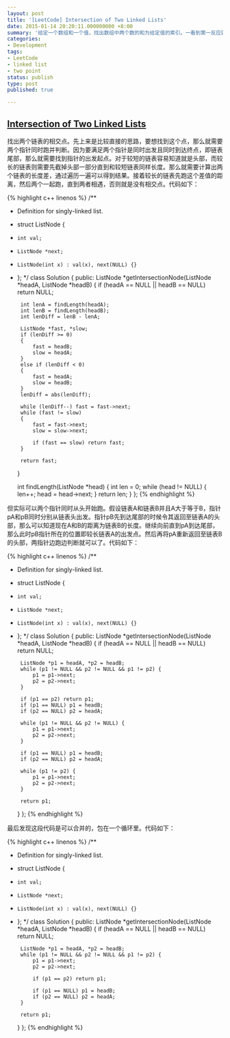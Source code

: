 ```yaml
---
layout: post
title: '[LeetCode] Intersection of Two Linked Lists'
date: 2015-01-14 20:20:11.000000000 +8:00
summary: '给定一个数组和一个值，找出数组中两个数的和为给定值的索引。一看到第一反应就是暴力循环，但毋庸置疑有更优的解决方案。'
categories:
- Development
tags:
- LeetCode
- linked list
- two point
status: publish
type: post
published: true

---
```

## [Intersection of Two Linked Lists](https://oj.leetcode.com/problems/intersection-of-two-linked-lists/)

找出两个链表的相交点。先上来是比较直接的思路，要想找到这个点，那么就需要两个指针同时跑并判断。因为要满足两个指针是同时出发且同时到达终点，即链表尾部，那么就需要找到指针的出发起点。对于较短的链表容易知道就是头部，而较长的链表则需要先截掉头部一部分直到和较短链表同样长度。那么就需要计算出两个链表的长度差，通过遍历一遍可以得到结果。接着较长的链表先跑这个差值的距离，然后两个一起跑，直到两者相遇，否则就是没有相交点。代码如下：

{% highlight c++ linenos %}
/**
 * Definition for singly-linked list.
 * struct ListNode {
 *     int val;
 *     ListNode *next;
 *     ListNode(int x) : val(x), next(NULL) {}
 * };
 */
class Solution {
public:
    ListNode *getIntersectionNode(ListNode *headA, ListNode *headB) {
        if (headA == NULL || headB == NULL) return NULL;
        
        int lenA = findLength(headA);
        int lenB = findLength(headB);
        int lenDiff = lenB - lenA;
        
        ListNode *fast, *slow;
        if (lenDiff >= 0)
        {
            fast = headB;
            slow = headA;
        }
        else if (lenDiff < 0)
        {
            fast = headA;
            slow = headB;
        }
        lenDiff = abs(lenDiff);
        
        while (lenDiff--) fast = fast->next;
        while (fast != slow)
        {
            fast = fast->next;
            slow = slow->next;
            
            if (fast == slow) return fast;
        }
        
        return fast;
    }
    
    int findLength(ListNode *head)
    {
        int len = 0;
        while (head != NULL)
        {
            len++;
            head = head->next;
        }
        return len;
    }
};
{% endhighlight %}


但实际可以两个指针同时从头开始跑。假设链表A和链表B并且A大于等于B，指针pA和pB同时分别从链表头出发。指针pB先到达尾部的时候令其返回至链表A的头部，那么可以知道现在A和B的距离为链表B的长度。继续向前直到pA到达尾部，那么此时pB指针所在的位置即较长链表A的出发点。然后再将pA重新返回至链表B的头部，两指针边跑边判断就可以了。代码如下：

{% highlight c++ linenos %}
/**
 * Definition for singly-linked list.
 * struct ListNode {
 *     int val;
 *     ListNode *next;
 *     ListNode(int x) : val(x), next(NULL) {}
 * };
 */
class Solution {
public:
    ListNode *getIntersectionNode(ListNode *headA, ListNode *headB) {
        if (headA == NULL || headB == NULL) return NULL;
        
        ListNode *p1 = headA, *p2 = headB;
        while (p1 != NULL && p2 != NULL && p1 != p2) {
            p1 = p1->next;
            p2 = p2->next;
        }
        
        if (p1 == p2) return p1;
        if (p1 == NULL) p1 = headB;
        if (p2 == NULL) p2 = headA;
        
        while (p1 != NULL && p2 != NULL) {
            p1 = p1->next;
            p2 = p2->next;
        }
        
        if (p1 == NULL) p1 = headB;
        if (p2 == NULL) p2 = headA;
        
        while (p1 != p2) {
            p1 = p1->next;
            p2 = p2->next;
        }
        
        return p1;
    }
};
{% endhighlight %}

最后发现这段代码是可以合并的，包在一个循环里。代码如下：

{% highlight c++ linenos %}
/**
 * Definition for singly-linked list.
 * struct ListNode {
 *     int val;
 *     ListNode *next;
 *     ListNode(int x) : val(x), next(NULL) {}
 * };
 */
class Solution {
public:
    ListNode *getIntersectionNode(ListNode *headA, ListNode *headB) {
        if (headA == NULL || headB == NULL) return NULL;
        
        ListNode *p1 = headA, *p2 = headB;
        while (p1 != NULL && p2 != NULL && p1 != p2) {
            p1 = p1->next;
            p2 = p2->next;
            
            if (p1 == p2) return p1;
            
            if (p1 == NULL) p1 = headB;
            if (p2 == NULL) p2 = headA;
        }
    
        return p1;
    }
};
{% endhighlight %}